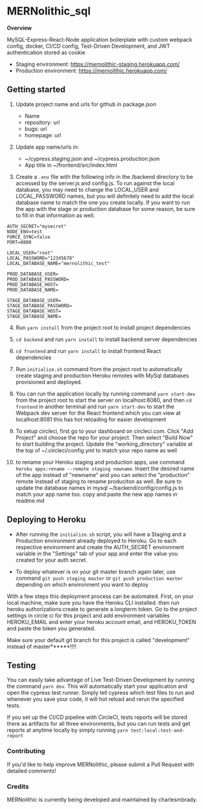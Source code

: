 # MERNolithic_sql

**Overview**

MySQL-Express-React-Node application boilerplate with custom webpack config, docker, CI/CD config, Test-Driven Development, and JWT authentication stored as cookie

- Staging environment: https://mernolithic-staging.herokuapp.com/
- Production environment: https://mernolithic.herokuapp.com/

## Getting started

1. Update project name and urls for github in package.json

   - Name
   - repository: url
   - bugs: url
   - homepage: url

2. Update app name/urls in:

   - ~/cypress.staging.json and ~/cypress.production.json
   - App title in ~/frontend/src/index.html

3. Create a `.env` file with the following info in the /backend directory to be accessed by the server.js and config.js. To run against the local database, you may need to change the LOCAL_USER and LOCAL_PASSWORD names, but you will definitely need to add the local database name to match the one you create locally. If you want to run the app with the stage or production database for some reason, be sure to fill in that information as well.

```
AUTH_SECRET="mysecret"
NODE_ENV=test
FORCE_SYNC=false
PORT=8080

LOCAL_USER="root"
LOCAL_PASSWORD="12345678"
LOCAL_DATABASE_NAME="mernolithic_test"

PROD_DATABASE_USER=
PROD_DATABASE_PASSWORD=
PROD_DATABASE_HOST=
PROD_DATABASE_NAME=

STAGE_DATABASE_USER=
STAGE_DATABASE_PASSWORD=
STAGE_DATABASE_HOST=
STAGE_DATABASE_NAME=
```

4. Run `yarn install` from the project root to install project dependencies

5. `cd backend` and run `yarn install` to install backend server dependencies

6. `cd frontend` and run `yarn install` to install frontend React dependencies

7. Run `initialize.sh` command from the project root to automatically create staging and production Heroku remotes with MySql databases provisioned and deployed.

8. You can run the application locally by running command `yarn start-dev` from the project root to start the server on localhost:8080, and then `cd frontend` in another terminal and run `yarn start-dev` to start the Webpack dev server for the React frontend which you can view at localhost:8081
   this has hot reloading for easier development

9. To setup circleci, first go to your dashboard on circleci.com. Click "Add Project" and choose the repo for your project. Then select "Build Now" to start building the project. Update the "working_directory" variable at the top of ~/.circleci/config.yml to match your repo name as well

10. to rename your Heroku staging and production apps, use command `heroku apps:rename --remote staging newname`. Insert the desired name of the app instead of "newname" and you can select the "production" remote instead of staging to rename produciton as well. Be sure to update the database names in mysql ~/backend/config/config.js to match your app name too. copy and paste the new app names in readme.md

## Deploying to Heroku

- After running the `initialize.sh` script, you will have a Staging and a Production environment already deployed to Heroku. Go to each respective environment and create the AUTH_SECRET environment variable in the "Settings" tab of your app and enter the value you created for your auth secret.

- To deploy whatever is on your git master branch again later, use command `git push staging master` or `git push production master` depending on which environment you want to deploy

With a few steps this deployment process can be automated. First, on your local machine, make sure you have the Heroku CLI installed. then run heroku authorizations:create to generate a longterm token. Go to the project settings in circle ci for this project and add environment variables HEROKU_EMAIL and enter your heroku account email, and HEROKU_TOKEN and paste the token you generated.

Make sure your default git branch for this project is called "development" instead of master**\*\***!!!!

## Testing

You can easily take advantage of Live Test-Driven Development by running the command `yarn dev`. This will automatically start your application and open the cypress test runner. Simply tell cypress which test files to run and whenever you save your code, it will hot reload and rerun the specified tests.

If you set up the CI/CD pipeline with CircleCI, tests reports will be stored there as artifacts for all three environments, but you can run tests and get reports at anytime locally by simply running `yarn test:local:test-and-report`

### Contributing

If you'd like to help improve MERNolithic, please submit a Pull Request with detailed comments!

### Credits

MERNolithic is currently being developed and maintained by charlesmbrady.
